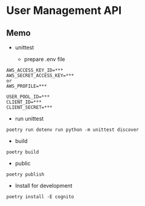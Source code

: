 # User Management API

## Memo

* unittest

  * prepare .env file

```
AWS_ACCESS_KEY_ID=***
AWS_SECRET_ACCESS_KEY=***
or
AWS_PROFILE=***

USER_POOL_ID=***
CLIENT_ID=***
CLIENT_SECRET=***
```

  * run unittest

```
poetry run dotenv run python -m unittest discover
```

* build

```
poetry build
```

* public

```
poetry publish
```

* Install for development

```
poetry install -E cognito
```
